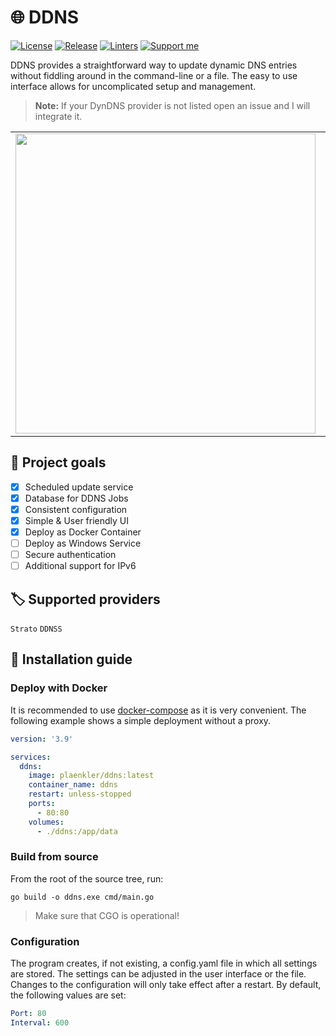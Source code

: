 # 🌐 DDNS

[![License](https://img.shields.io/badge/License-BSD_3--Clause-blue.svg)](https://opensource.org/licenses/BSD-3-Clause)
[![Release](https://img.shields.io/badge/Calver-YY.WW.REVISION-22bfda.svg)](https://calver.org/)
[![Linters](https://github.com/Plaenkler/DDNS/actions/workflows/linters.yml/badge.svg)](https://github.com/Plaenkler/DDNS/actions/workflows/linters.yml)
[![Support me](https://img.shields.io/badge/Support%20me%20%E2%98%95-orange.svg)](https://www.buymeacoffee.com/Plaenkler)

DDNS provides a straightforward way to update dynamic DNS entries without fiddling around in the command-line or a file. The easy to use interface allows for uncomplicated setup and management.

> **Note:** If your DynDNS provider is not listed open an issue and I will integrate it.

<table>
  <tr>
    <td><img src="https://user-images.githubusercontent.com/60503970/219900612-b4d7d3c4-7e0a-4dca-bc73-63c4822c5133.png" width="480"/></td>
    <td><img src="https://user-images.githubusercontent.com/60503970/219900611-dfaa9c4b-13ac-4fc4-b7ca-1cdae47961a9.png" width="480"/></td>
  </tr>
</table>

## 🎯 Project goals

- [x] Scheduled update service
- [x] Database for DDNS Jobs
- [x] Consistent configuration
- [x] Simple & User friendly UI
- [x] Deploy as Docker Container
- [ ] Deploy as Windows Service
- [ ] Secure authentication
- [ ] Additional support for IPv6

## 🏷️ Supported providers

`Strato` `DDNSS`

## 📜 Installation guide

### Deploy with Docker

It is recommended to use [docker-compose](https://docs.docker.com/compose/) as it is very convenient. The following example shows a simple deployment without a proxy.

```yaml
version: '3.9'

services:
  ddns:
    image: plaenkler/ddns:latest
    container_name: ddns
    restart: unless-stopped
    ports:
      - 80:80
    volumes:
      - ./ddns:/app/data
```

### Build from source

From the root of the source tree, run:

```text
go build -o ddns.exe cmd/main.go
```

> Make sure that CGO is operational!

### Configuration

The program creates, if not existing, a config.yaml file in which all settings are stored. The settings can be adjusted in the user interface or the file. Changes to the configuration will only take effect after a restart.
By default, the following values are set:

```yaml
Port: 80
Interval: 600
```
